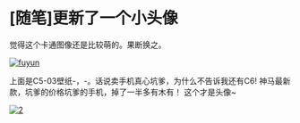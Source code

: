 # [随笔]更新了一个小头像

觉得这个卡通图像还是比较萌的。果断换之。 

[![fuyun](https://attachment.soulteary.com/2011/10/08/fuyun1.jpg "fuyun")](https://attachment.soulteary.com/2011/10/08/fuyun1.jpg) 

上面是C5-03壁纸-，-。话说卖手机真心坑爹，为什么不告诉我还有C6! 神马最新款，坑爹的价格坑爹的手机，掉了一半多有木有！ 这个才是头像~ 

[![2](https://attachment.soulteary.com/2011/10/08/2.gif "2")](https://attachment.soulteary.com/2011/10/08/2.gif)

